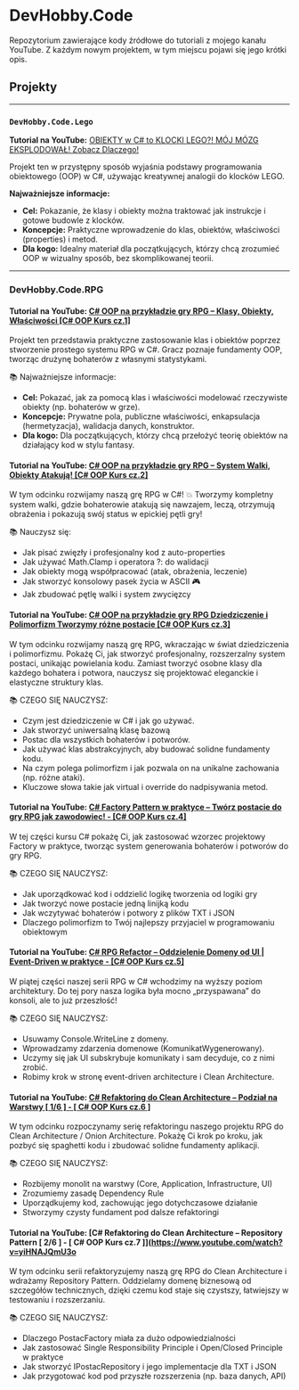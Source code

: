 # DevHobby.Code

Repozytorium zawierające kody źródłowe do tutoriali z mojego kanału YouTube. Z każdym nowym projektem, w tym miejscu pojawi się jego krótki opis.

## Projekty

---

### `DevHobby.Code.Lego`

**Tutorial na YouTube:** [OBIEKTY w C# to KLOCKI LEGO?! MÓJ MÓZG EKSPLODOWAŁ! Zobacz Dlaczego!](https://www.youtube.com/watch?v=EqcVh0dif4Y&t)

Projekt ten w przystępny sposób wyjaśnia podstawy programowania obiektowego (OOP) w C#, używając kreatywnej analogii do klocków LEGO.

**Najważniejsze informacje:**
*   **Cel:** Pokazanie, że klasy i obiekty można traktować jak instrukcje i gotowe budowle z klocków.
*   **Koncepcje:** Praktyczne wprowadzenie do klas, obiektów, właściwości (properties) i metod.
*   **Dla kogo:** Idealny materiał dla początkujących, którzy chcą zrozumieć OOP w wizualny sposób, bez skomplikowanej teorii.

---

### DevHobby.Code.RPG

#### Tutorial na YouTube: [C# OOP na przykładzie gry RPG – Klasy, Obiekty, Właściwości [C# OOP Kurs cz.1]](https://www.youtube.com/watch?v=ij-MdPW1BvI)

Projekt ten przedstawia praktyczne zastosowanie klas i obiektów poprzez stworzenie prostego systemu RPG w C#. Gracz poznaje fundamenty OOP, tworząc drużynę bohaterów z własnymi statystykami.

📚  Najważniejsze informacje:
*	**Cel:** Pokazać, jak za pomocą klas i właściwości modelować rzeczywiste obiekty (np. bohaterów w grze).
*	**Koncepcje:** Prywatne pola, publiczne właściwości, enkapsulacja (hermetyzacja), walidacja danych, konstruktor.
*	**Dla kogo:** Dla początkujących, którzy chcą przełożyć teorię obiektów na działający kod w stylu fantasy.

#### Tutorial na YouTube: [C# OOP na przykładzie gry RPG – System Walki, Obiekty Atakują! [C# OOP Kurs cz.2]](https://www.youtube.com/watch?v=Ng46ahMikvw)

W tym odcinku rozwijamy naszą grę RPG w C#! 💥
Tworzymy kompletny system walki, gdzie bohaterowie atakują się nawzajem, leczą, otrzymują obrażenia i pokazują swój status w epickiej pętli gry! 

📚 Nauczysz się:
- Jak pisać zwięzły i profesjonalny kod z auto-properties
- Jak używać Math.Clamp i operatora ?: do walidacji
- Jak obiekty mogą współpracować (atak, obrażenia, leczenie)
- Jak stworzyć konsolowy pasek życia w ASCII 🎮
- Jak zbudować pętlę walki i system zwycięzcy

#### Tutorial na YouTube: [C# OOP na przykładzie gry RPG Dziedziczenie i Polimorfizm Tworzymy różne postacie [C# OOP Kurs cz.3]](https://www.youtube.com/watch?v=NoqnFotNPA4)

W tym odcinku rozwijamy naszą grę RPG, wkraczając w świat dziedziczenia i polimorfizmu. Pokażę Ci, jak stworzyć profesjonalny, rozszerzalny system postaci, unikając powielania kodu. Zamiast tworzyć osobne klasy dla każdego bohatera i potwora, nauczysz się projektować eleganckie i elastyczne struktury klas.

📚 CZEGO SIĘ NAUCZYSZ:
- Czym jest dziedziczenie w C# i jak go używać.
- Jak stworzyć uniwersalną klasę bazową 
- Postac dla wszystkich bohaterów i potworów.
- Jak używać klas abstrakcyjnych, aby budować solidne fundamenty kodu.
- Na czym polega polimorfizm i jak pozwala on na unikalne zachowania (np. różne ataki).
- Kluczowe słowa takie jak  virtual i override do nadpisywania metod.

#### Tutorial na YouTube: [C# Factory Pattern w praktyce – Twórz postacie do gry RPG jak zawodowiec! - [C# OOP Kurs cz.4]](https://www.youtube.com/watch?v=6fOQkmlyGvs)

W tej części kursu C# pokażę Ci, jak zastosować wzorzec projektowy Factory w praktyce, tworząc system generowania bohaterów i potworów do gry RPG.

📚 CZEGO SIĘ NAUCZYSZ:
- Jak uporządkować kod i oddzielić logikę tworzenia od logiki gry
- Jak tworzyć nowe postacie jedną linijką kodu
- Jak wczytywać bohaterów i potwory z plików TXT i JSON
- Dlaczego polimorfizm to Twój najlepszy przyjaciel w programowaniu obiektowym

#### Tutorial na YouTube: [C# RPG Refactor – Oddzielenie Domeny od UI | Event-Driven w praktyce - [C# OOP Kurs cz.5]](https://www.youtube.com/watch?v=AiCmmLZrSnc)

W piątej części naszej serii RPG w C# wchodzimy na wyższy poziom architektury. Do tej pory nasza logika była mocno „przyspawana” do konsoli, ale to już przeszłość!

📚 CZEGO SIĘ NAUCZYSZ:
- Usuwamy Console.WriteLine z domeny.
- Wprowadzamy zdarzenia domenowe (KomunikatWygenerowany).
- Uczymy się jak UI subskrybuje komunikaty i sam decyduje, co z nimi zrobić.
- Robimy krok w stronę event-driven architecture i Clean Architecture.

#### Tutorial na YouTube: [C# Refaktoring do Clean Architecture – Podział na Warstwy [ 1/6 ] - [ C# OOP Kurs cz.6 ]](https://www.youtube.com/watch?v=v5vaqILZGHI)

W tym odcinku rozpoczynamy serię refaktoringu naszego projektu RPG do Clean Architecture / Onion Architecture. Pokażę Ci krok po kroku, jak pozbyć się spaghetti kodu i zbudować solidne fundamenty aplikacji.

📚 CZEGO SIĘ NAUCZYSZ:
- Rozbijemy monolit na warstwy (Core, Application, Infrastructure, UI)
- Zrozumiemy zasadę Dependency Rule
- Uporządkujemy kod, zachowując jego dotychczasowe działanie
- Stworzymy czysty fundament pod dalsze refaktoringi

#### Tutorial na YouTube: [C# Refaktoring do Clean Architecture – Repository Pattern [ 2/6 ] - [ C# OOP Kurs cz.7 ]](https://www.youtube.com/watch?v=yiHNAJQmU3o

W tym odcinku serii refaktoryzujemy naszą grę RPG do Clean Architecture i wdrażamy Repository Pattern. Oddzielamy domenę biznesową od szczegółów technicznych, dzięki czemu kod staje się czystszy, łatwiejszy w testowaniu i rozszerzaniu.

📚 CZEGO SIĘ NAUCZYSZ:
- Dlaczego PostacFactory miała za dużo odpowiedzialności
- Jak zastosować Single Responsibility Principle i Open/Closed Principle w praktyce
- Jak stworzyć IPostacRepository i jego implementacje dla TXT i JSON
- Jak przygotować kod pod przyszłe rozszerzenia (np. baza danych, API)
